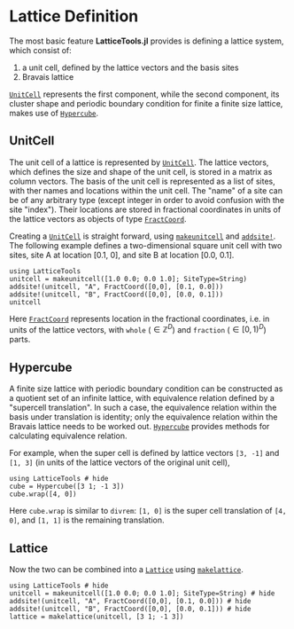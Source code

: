 # Lattice Definition

The most basic feature **LatticeTools.jl** provides is defining a lattice system, which consist of:
1. a unit cell, defined by the lattice vectors and the basis sites
2. Bravais lattice

[`UnitCell`](@ref) represents the first component, while the second component, its cluster shape and periodic boundary condition for finite a finite size lattice, makes use of [`Hypercube`](@ref).


## UnitCell

The unit cell of a lattice is represented by [`UnitCell`](@ref).
The lattice vectors, which defines the size and shape of the unit cell, is stored in a matrix as column vectors.
The basis of the unit cell is represented as a list of sites, with ther names and locations within the unit cell.
The "name" of a site can be of any arbitrary type (except integer in order to avoid confusion with the site "index").
Their locations are stored in fractional coordinates in units of the lattice vectors as objects of type [`FractCoord`](@ref).

Creating a [`UnitCell`](@ref) is straight forward, using [`makeunitcell`](@ref) and [`addsite!`](@ref).
The following example defines a two-dimensional square unit cell with two sites, site A at location [0.1, 0],
and site B at location [0.0, 0.1].
```@example example-unitcell
using LatticeTools
unitcell = makeunitcell([1.0 0.0; 0.0 1.0]; SiteType=String)
addsite!(unitcell, "A", FractCoord([0,0], [0.1, 0.0]))
addsite!(unitcell, "B", FractCoord([0,0], [0.0, 0.1]))
unitcell
```
Here [`FractCoord`](@ref) represents location in the fractional coordinates,
i.e. in units of the lattice vectors, with `whole` ($\in \mathbb{Z}^{D}$) and
`fraction` ($\in [0, 1)^D$) parts.


## Hypercube

A finite size lattice with periodic boundary condition can be constructed as a quotient set of an infinite lattice, with equivalence relation defined by a "supercell translation".
In such a case, the equivalence relation within the basis under translation is identity; only the equivalence relation within the Bravais lattice needs to be worked out.
[`Hypercube`](@ref) provides methods for calculating equivalence relation.

For example, when the super cell is defined by lattice vectors `[3, -1]` and `[1, 3]` (in units of the lattice vectors of the original unit cell), 
```@repl
using LatticeTools # hide
cube = Hypercube([3 1; -1 3])
cube.wrap([4, 0])
```
Here `cube.wrap` is similar to `divrem`:
`[1, 0]` is the super cell translation of `[4, 0]`, and `[1, 1]` is the remaining translation.


## Lattice

Now the two can be combined into a [`Lattice`](@ref) using [`makelattice`](@ref).

```@repl
using LatticeTools # hide
unitcell = makeunitcell([1.0 0.0; 0.0 1.0]; SiteType=String) # hide
addsite!(unitcell, "A", FractCoord([0,0], [0.1, 0.0])) # hide
addsite!(unitcell, "B", FractCoord([0,0], [0.0, 0.1])) # hide
lattice = makelattice(unitcell, [3 1; -1 3])
```